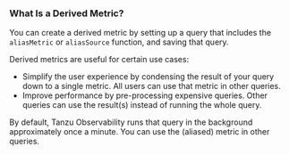 ### What Is a Derived Metric?

You can create a derived metric by setting up a query that includes the `aliasMetric` or `aliasSource` function, and saving that query.

Derived metrics are useful for certain use cases:
* Simplify the user experience by condensing the result of your query down to a single metric. All users can use that metric in other queries.
* Improve performance by pre-processing expensive queries. Other queries can use the result(s) instead of running the whole query.

By default, Tanzu Observability runs that query in the background approximately once a minute. You can use the (aliased) metric in other queries.

